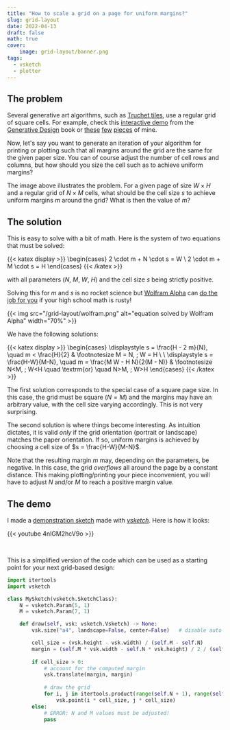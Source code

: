 ```yaml
---
title: "How to scale a grid on a page for uniform margins?"
slug: grid-layout
date: 2022-04-13
draft: false
math: true
cover:
    image: grid-layout/banner.png
tags:
  - vsketch
  - plotter
---
```


## The problem

Several generative art algorithms, such as [Truchet tiles](https://en.wikipedia.org/wiki/Truchet_tiles), use a regular grid of square cells. For example, check this [interactive demo](http://www.generative-gestaltung.de/2/sketches/?01_P/P_2_3_6_01) from the [Generative Design](http://www.generative-gestaltung.de/2/) book or [these](https://github.com/abey79/vpype-explorations#covid-in-complex-module) [few](https://twitter.com/abey79/status/1251148503176237057?s=20&t=zJlPTdagH-8hVnEKHSLOYw) [pieces](https://github.com/abey79/sketches/blob/master/README.md#liquid_neon) of mine. 

Now, let's say you want to generate an iteration of your algorithm for printing or plotting such that all margins around the grid are the same for the given paper size. You can of course adjust the number of cell rows and columns, but how should you size the cell such as to achieve uniform margins? 

The image above illustrates the problem. For a given page of size $W \times H$ and a regular grid of $N \times M$ cells, what should be the cell size $s$ to achieve uniform margins $m$ around the grid? What is then the value of $m$?

## The solution

This is easy to solve with a bit of math. Here is the system of two equations that must be solved:

{{< katex display >}}
\begin{cases}
2 \cdot m + N \cdot s = W \\
2 \cdot m + M \cdot s = H
\end{cases}
{{< /katex >}}

with all parameters ($N$, $M$, $W$, $H$) and the cell size $s$ being strictly positive.

Solving this for $m$ and $s$ is no rocket science but [Wolfram Alpha](https://www.wolframalpha.com) can [do the job for you](https://www.wolframalpha.com/input?i=solve+%7B2*m+%2B+N*s+%3D+W%2C+2*m+%2B+M*s+%3D+H%2C+W%3E0%2C+H%3E0%2C+M%3E0%2C+N%3E0%2C+s%3E0%7D+for+m+and+s+over+the+reals) if your high school math is rusty!

{{< img src="/grid-layout/wolfram.png" alt="equation solved by Wolfram Alpha" width="70%" >}}

We have the following solutions:

{{< katex display >}}
\begin{cases}
\displaystyle s = \frac{H - 2 m}{N}, \quad m < \frac{H}{2} & \footnotesize M = N, \; W = H \\
\\
\displaystyle s = \frac{H-W}{M-N}, \quad m = \frac{M W - H N}{2(M - N)} & \footnotesize N<M, \; W<H \quad \textrm{or} \quad  N>M, \; W>H
\end{cases}
{{< /katex >}}

The first solution corresponds to the special case of a square page size. In this case, the grid must be square ($N=M$) and the margins may have an arbitrary value, with the cell size varying accordingly. This is not very surprising.

The second solution is where things become interesting. As intuition dictates, it is valid *only* if the grid orientation (portrait or landscape) matches the paper orientation. If so, uniform margins is achieved by choosing a cell size of $s = \frac{H-W}{M-N}$.

Note that the resulting margin $m$ may, depending on the parameters, be negative. In this case, the grid *overflows* all around the page by a constant distance. This making plotting/printing your piece inconvenient, you will have to adjust $N$ and/or $M$ to reach a positive margin value.


## The demo

I made a [demonstration sketch](https://github.com/abey79/sketches/tree/master/centred_grid) made with [*vsketch*](https://github.com/abey79/vsketch). Here is how it looks:

{{< youtube 4nlGM2hcV9o >}}

<br/>

This is a simplified version of the code which can be used as a starting point for your next grid-based design:

```python
import itertools
import vsketch

class MySketch(vsketch.SketchClass):
    N = vsketch.Param(5, 1)
    M = vsketch.Param(7, 1)

    def draw(self, vsk: vsketch.Vsketch) -> None:
        vsk.size("a4", landscape=False, center=False)   # disable auto-centering

        cell_size = (vsk.height - vsk.width) / (self.M - self.N)
        margin = (self.M * vsk.width - self.N * vsk.height) / 2 / (self.M - self.N)
        
        if cell_size > 0:
            # account for the computed margin
            vsk.translate(margin, margin)
            
            # draw the grid
            for i, j in itertools.product(range(self.N + 1), range(self.M + 1)):
                vsk.point(i * cell_size, j * cell_size)
        else:
            # ERROR: N and M values must be adjusted!
            pass
```
